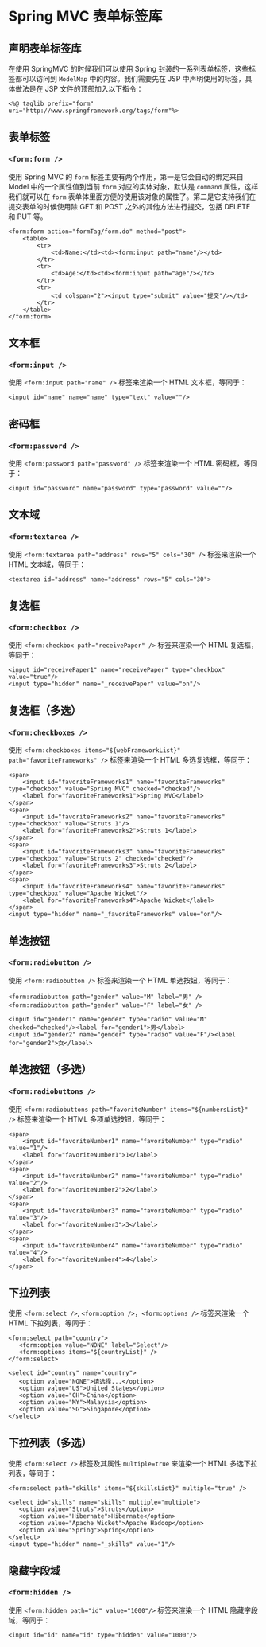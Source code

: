 # Spring MVC 表单标签库

## 声明表单标签库

在使用 SpringMVC 的时候我们可以使用 Spring 封装的一系列表单标签，这些标签都可以访问到 `ModelMap` 中的内容。我们需要先在 JSP 中声明使用的标签，具体做法是在 JSP 文件的顶部加入以下指令：

```text
<%@ taglib prefix="form" uri="http://www.springframework.org/tags/form"%>
```

## 表单标签

### `<form:form />`

使用 Spring MVC 的 `form` 标签主要有两个作用，第一是它会自动的绑定来自 Model 中的一个属性值到当前 `form` 对应的实体对象，默认是 `command` 属性，这样我们就可以在 `form` 表单体里面方便的使用该对象的属性了。第二是它支持我们在提交表单的时候使用除 GET 和 POST 之外的其他方法进行提交，包括 DELETE 和 PUT 等。

```text
<form:form action="formTag/form.do" method="post">  
    <table>  
        <tr>  
            <td>Name:</td><td><form:input path="name"/></td>  
        </tr>  
        <tr>  
            <td>Age:</td><td><form:input path="age"/></td>  
        </tr>  
        <tr>  
            <td colspan="2"><input type="submit" value="提交"/></td>  
        </tr>  
    </table>  
</form:form>  
```

## 文本框

### `<form:input />`

使用 `<form:input path="name" />` 标签来渲染一个 HTML 文本框，等同于：

```text
<input id="name" name="name" type="text" value=""/>
```

## 密码框

### `<form:password />`

使用 `<form:password path="password" />` 标签来渲染一个 HTML 密码框，等同于：

```text
<input id="password" name="password" type="password" value=""/>
```

## 文本域

### `<form:textarea />`

使用 `<form:textarea path="address" rows="5" cols="30" />` 标签来渲染一个 HTML 文本域，等同于：

```text
<textarea id="address" name="address" rows="5" cols="30">
```

## 复选框

### `<form:checkbox />`

使用 `<form:checkbox path="receivePaper" />` 标签来渲染一个 HTML 复选框，等同于：

```text
<input id="receivePaper1" name="receivePaper" type="checkbox" value="true"/>
<input type="hidden" name="_receivePaper" value="on"/>
```

## 复选框（多选）

### `<form:checkboxes />`

使用 `<form:checkboxes items="${webFrameworkList}" path="favoriteFrameworks" />` 标签来渲染一个 HTML 多选复选框，等同于：

```text
<span>
    <input id="favoriteFrameworks1" name="favoriteFrameworks" type="checkbox" value="Spring MVC" checked="checked"/>
    <label for="favoriteFrameworks1">Spring MVC</label>
</span>
<span>
    <input id="favoriteFrameworks2" name="favoriteFrameworks" type="checkbox" value="Struts 1"/>
    <label for="favoriteFrameworks2">Struts 1</label>
</span>
<span>
    <input id="favoriteFrameworks3" name="favoriteFrameworks" type="checkbox" value="Struts 2" checked="checked"/>
    <label for="favoriteFrameworks3">Struts 2</label>
</span>
<span>
    <input id="favoriteFrameworks4" name="favoriteFrameworks" type="checkbox" value="Apache Wicket"/>
    <label for="favoriteFrameworks4">Apache Wicket</label>
</span>
<input type="hidden" name="_favoriteFrameworks" value="on"/>
```

## 单选按钮

### `<form:radiobutton />`

使用 `<form:radiobutton />` 标签来渲染一个 HTML 单选按钮，等同于：

```text
<form:radiobutton path="gender" value="M" label="男" />
<form:radiobutton path="gender" value="F" label="女" />
```

```text
<input id="gender1" name="gender" type="radio" value="M" checked="checked"/><label for="gender1">男</label>
<input id="gender2" name="gender" type="radio" value="F"/><label for="gender2">女</label>
```

## 单选按钮（多选）

### `<form:radiobuttons />`

使用 `<form:radiobuttons path="favoriteNumber" items="${numbersList}" />` 标签来渲染一个 HTML 多项单选按钮，等同于：

```text
<span>
    <input id="favoriteNumber1" name="favoriteNumber" type="radio" value="1"/>
    <label for="favoriteNumber1">1</label>
</span>
<span>
    <input id="favoriteNumber2" name="favoriteNumber" type="radio" value="2"/>
    <label for="favoriteNumber2">2</label>
</span>
<span>
    <input id="favoriteNumber3" name="favoriteNumber" type="radio" value="3"/>
    <label for="favoriteNumber3">3</label>
</span>
<span>
    <input id="favoriteNumber4" name="favoriteNumber" type="radio" value="4"/>
    <label for="favoriteNumber4">4</label>
</span>
```

## 下拉列表

使用 `<form:select />`, `<form:option />`，`<form:options />` 标签来渲染一个 HTML 下拉列表，等同于：

```text
<form:select path="country">
   <form:option value="NONE" label="Select"/>
   <form:options items="${countryList}" />
</form:select>
```

```text
<select id="country" name="country">
   <option value="NONE">请选择...</option>
   <option value="US">United States</option>
   <option value="CH">China</option>
   <option value="MY">Malaysia</option>
   <option value="SG">Singapore</option>
</select>
```

## 下拉列表（多选）

使用 `<form:select />` 标签及其属性 `multiple=true` 来渲染一个 HTML 多选下拉列表，等同于：

```text
<form:select path="skills" items="${skillsList}" multiple="true" />
```

```text
<select id="skills" name="skills" multiple="multiple">
   <option value="Struts">Struts</option>
   <option value="Hibernate">Hibernate</option>
   <option value="Apache Wicket">Apache Hadoop</option>
   <option value="Spring">Spring</option>
</select>
<input type="hidden" name="_skills" value="1"/>
```

## 隐藏字段域

### `<form:hidden />`

使用 `<form:hidden path="id" value="1000"/>` 标签来渲染一个 HTML 隐藏字段域，等同于：

```text
<input id="id" name="id" type="hidden" value="1000"/>
```